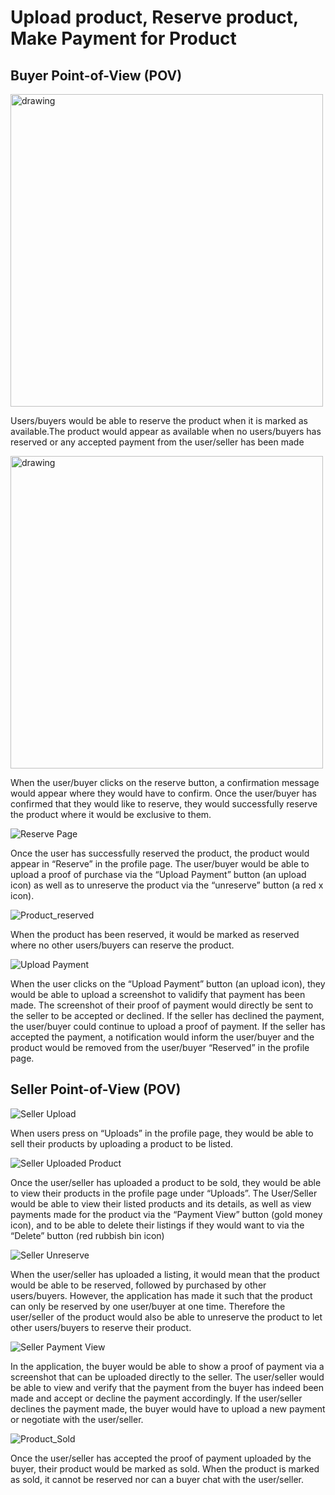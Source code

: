 # **Upload product, Reserve product, Make Payment for Product**
## **Buyer Point-of-View (POV)**

<img src="https://user-images.githubusercontent.com/94032313/182039728-9221b8c6-289f-447f-bfe5-7aa1b4f23be5.png" alt="drawing" width="500"/>

Users/buyers would be able to reserve the product when it is marked as available.The product would appear as available when no users/buyers has reserved or any accepted payment from the user/seller has been made 

<img src="https://user-images.githubusercontent.com/94032313/182039826-8c4c1b98-d610-4b0b-b2a0-d59680c637f1.png" alt="drawing" width="500"/>

When the user/buyer clicks on the reserve button, a confirmation message would appear where they would have to confirm. Once the user/buyer has confirmed that they would like to reserve, they would successfully reserve the product where it would be exclusive to them. 

![Reserve Page](https://user-images.githubusercontent.com/94032313/182039908-438d219a-9453-45cf-9aa3-6d18b55b0e93.png) 

Once the user has successfully reserved the product, the product would appear in “Reserve” in the profile page. The user/buyer would be able to upload a proof of purchase via the “Upload Payment” button (an upload icon) as well as to unreserve the product via the “unreserve” button (a red x icon). 

![Product_reserved](https://user-images.githubusercontent.com/94032313/182040121-8a9a58a4-1087-491b-b34c-0b153c060211.png)

When the product has been reserved, it would be marked as reserved where no other users/buyers can reserve the product. 

![Upload Payment](https://user-images.githubusercontent.com/94032313/182040021-ddcd6b04-f28c-4a61-8d71-677a2513c4bf.png) 

When the user clicks on the “Upload Payment” button (an upload icon), they would be able to upload a screenshot to validify that payment has been made. The screenshot of their proof of payment would directly be sent to the seller to be accepted or declined. If the seller has declined the payment, the user/buyer could continue to upload a proof of payment. If the seller has accepted the payment, a notification would inform the user/buyer and the product would be removed from the user/buyer “Reserved” in the profile page. 

## **Seller Point-of-View (POV)**
![Seller Upload](https://user-images.githubusercontent.com/94032313/182038429-b735bb5c-8872-44c6-a641-66469147e716.jpg) 

When users press on “Uploads” in the profile page, they would be able to sell their products by uploading a product to be listed. 

![Seller Uploaded Product](https://user-images.githubusercontent.com/94032313/182038546-7488e853-25c3-4bdb-95b4-315639664820.jpg) 

Once the user/seller has uploaded a product to be sold, they would be able to view their products in the profile page under “Uploads”. The User/Seller would be able to view their listed products and its details, as well as view payments made for the product via the “Payment View” button (gold money icon), and to be able to delete their listings if they would want to via the “Delete” button (red rubbish bin icon) 

![Seller Unreserve](https://user-images.githubusercontent.com/94032313/182038766-a2bca8c1-e98b-4b43-b76c-64ee37f196d7.jpg) 

When the user/seller has uploaded a listing, it would mean that the product would be able to be reserved, followed by purchased by other users/buyers. However, the application has made it such that the product can only be reserved by one user/buyer at one time. Therefore the user/seller of the product would also be able to unreserve the product to let other users/buyers to reserve their product. 

![Seller Payment View](https://user-images.githubusercontent.com/94032313/182039236-81aceb51-d508-42d6-ae89-dbce4277a25c.jpg) 

In the application, the buyer would be able to show a proof of payment via a screenshot that can be uploaded directly to the seller. The user/seller would be able to view and verify that the payment from the buyer has indeed been made and accept or decline the payment accordingly. If the user/seller declines the payment made, the buyer would have to upload a new payment or negotiate with the user/seller. 


![Product_Sold](https://user-images.githubusercontent.com/94032313/182039693-fc442a3b-9923-4a96-990f-3bc81fac05ad.png) 

Once the user/seller has accepted the proof of payment uploaded by the buyer, their product would be marked as sold. When the product is marked as sold, it cannot be reserved nor can a buyer chat with the user/seller. 

